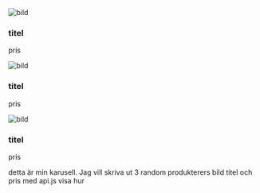   <a-carousel arrows>
    <template #prevArrow>
      <div class="custom-slick-arrow" style="left: 10px; z-index: 1">
        <left-circle-outlined />
      </div>
    </template>
    <template #nextArrow>
      <div class="custom-slick-arrow" style="right: 10px">
        <right-circle-outlined />
      </div>
    </template>
    <div>
      <img src="" alt="bild" />
      <h3>titel</h3>
      <p>pris</p>
    </div>
    <div>
      <img src="" alt="bild" />
      <h3>titel</h3>
      <p>pris</p>
    </div>
    <div>
      <img src="" alt="bild" />
      <h3>titel</h3>
      <p>pris</p>
    </div>
  </a-carousel>

detta är min karusell. Jag vill skriva ut 3 random produkterers bild titel och pris med api.js visa hur
